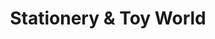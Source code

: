 ---
title: "Stationery & Toy World"
url: /new-york/stationery-and-toy-world/
shop: office supplies
---